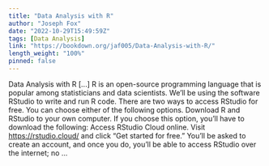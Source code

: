 ```yaml
---
title: "Data Analysis with R"
author: "Joseph Fox"
date: "2022-10-29T15:49:59Z"
tags: [Data Analysis]
link: "https://bookdown.org/jaf005/Data-Analysis-with-R/"
length_weight: "100%"
pinned: false
---
```


Data Analysis with R [...] R is an open-source programming language that is popular among statisticians and data scientists. We’ll be using the software RStudio to write and run R code. There are two ways to access RStudio for free. You can choose either of the following options. Download R and RStudio to your own computer. If you choose this option, you’ll have to download the following: Access RStudio Cloud online. Visit https://rstudio.cloud/ and click “Get started for free.” You’ll be asked to create an account, and once you do, you’ll be able to access RStudio over the internet; no ...
